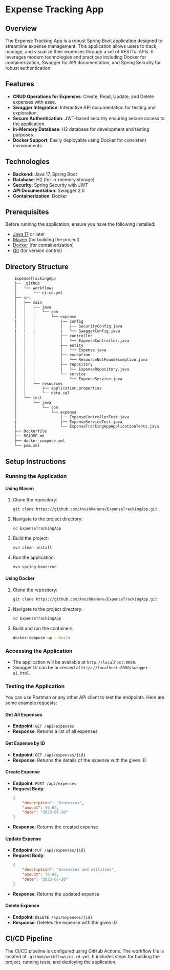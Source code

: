 # Expense Tracking App

## Overview

The Expense Tracking App is a robust Spring Boot application designed to streamline expense management. This application allows users to track, manage, and visualize their expenses through a set of RESTful APIs. It leverages modern technologies and practices including Docker for containerization, Swagger for API documentation, and Spring Security for robust authentication.

## Features

- **CRUD Operations for Expenses**: Create, Read, Update, and Delete expenses with ease.
- **Swagger Integration**: Interactive API documentation for testing and exploration.
- **Secure Authentication**: JWT-based security ensuring secure access to the application.
- **In-Memory Database**: H2 database for development and testing purposes.
- **Docker Support**: Easily deployable using Docker for consistent environments.

## Technologies

- **Backend**: Java 17, Spring Boot
- **Database**: H2 (for in-memory storage)
- **Security**: Spring Security with JWT
- **API Documentation**: Swagger 2.0
- **Containerization**: Docker

## Prerequisites

Before running the application, ensure you have the following installed:

- [Java 17](https://www.oracle.com/java/technologies/javase-jdk17-downloads.html) or later
- [Maven](https://maven.apache.org/) (for building the project)
- [Docker](https://www.docker.com/products/docker-desktop) (for containerization)
- [Git](https://git-scm.com/) (for version control)

## Directory Structure

```bash
    ExpenseTrackingApp
    ├── .github
    │   └── workflows
    │       └── ci-cd.yml
    ├── src
    │   ├── main
    │   │   ├── java
    │   │   │   └── com
    │   │   │       └── expense
    |   |   |           |── config
    │   │   │           │   |── SecurityConfig.java
    |   |   |           |   └── SwaggerConfig.java
    │   │   │           ├── controller
    │   │   │           │   └── ExpenseController.java
    │   │   │           ├── entity
    │   │   │           │   └── Expense.java
    │   │   │           ├── exception
    │   │   │           │   └── ResourceNotFoundException.java
    │   │   │           ├── repository
    │   │   │           │   └── ExpenseRepository.java
    │   │   │           └── service
    │   │   │               └── ExpenseService.java
    │   │   └── resources
    │   │       ├── application.properties
    │   │       └── data.sql
    │   └── test
    │       └── java
    │           └── com
    │               └── expense
    │                   |── ExpenseControllerTest.java
    |                   |── ExpenseServiceTest.java
    |                   └── ExpenseTrackingAppApplicationTests.java
    ├── Dockerfile
    ├── README.md
    ├── docker-compose.yml
    └── pom.xml
```

## Setup Instructions

### Running the Application

#### Using Maven
1. Clone the repository:
    ```bash
    git clone https://github.com/AnushkaHere/ExpenseTrackingApp.git
    ```
2. Navigate to the project directory:
    ```bash
    cd ExpenseTrackingApp
    ```
3. Build the project:
    ```bash
    mvn clean install
    ```
4. Run the application:
    ```bash
    mvn spring-boot:run
    ```

#### Using Docker
1. Clone the repository:
    ```bash
    git clone https://github.com/AnushkaHere/ExpenseTrackingApp.git
    ```
2. Navigate to the project directory:
    ```bash
    cd ExpenseTrackingApp
    ```
3. Build and run the containers:
    ```bash
    docker-compose up --build
    ```

### Accessing the Application
- The application will be available at `http://localhost:8080`.
- Swagger UI can be accessed at `http://localhost:8080/swagger-ui.html`.

### Testing the Application
You can use Postman or any other API client to test the endpoints. Here are some example requests:

#### Get All Expenses
- **Endpoint**: `GET /api/expenses`
- **Response**: Returns a list of all expenses

#### Get Expense by ID
- **Endpoint**: `GET /api/expenses/{id}`
- **Response**: Returns the details of the expense with the given ID

#### Create Expense
- **Endpoint**: `POST /api/expenses`
- **Request Body**:
    ```json
    {
        "description": "Groceries",
        "amount": 50.00,
        "date": "2023-07-20"
    }
    ```
- **Response**: Returns the created expense

#### Update Expense
- **Endpoint**: `PUT /api/expenses/{id}`
- **Request Body**:
    ```json
    {
        "description": "Groceries and utilities",
        "amount": 75.00,
        "date": "2023-07-20"
    }
    ```
- **Response**: Returns the updated expense

#### Delete Expense
- **Endpoint**: `DELETE /api/expenses/{id}`
- **Response**: Deletes the expense with the given ID

## CI/CD Pipeline
The CI/CD pipeline is configured using GitHub Actions. The workflow file is located at `.github/workflows/ci-cd.yml`. It includes steps for building the project, running tests, and deploying the application.
